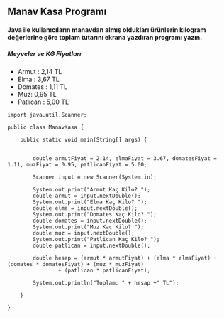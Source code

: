 ## Manav Kasa Programı
#### Java ile kullanıcıların manavdan almış oldukları ürünlerin kilogram değerlerine göre toplam tutarını ekrana yazdıran programı yazın.
##### Meyveler ve KG Fiyatları
- Armut : 2,14 TL
- Elma : 3,67 TL
- Domates : 1,11 TL
- Muz: 0,95 TL
- Patlıcan : 5,00 TL     
```
import java.util.Scanner;

public class ManavKasa {

	public static void main(String[] args) {
	

		double armutFiyat = 2.14, elmaFiyat = 3.67, domatesFiyat = 1.11, muzFiyat = 0.95, patlicanFiyat = 5.00;

		Scanner input = new Scanner(System.in);

		System.out.print("Armut Kaç Kilo? ");
		double armut = input.nextDouble();
		System.out.print("Elma Kaç Kilo? ");
		double elma = input.nextDouble();
		System.out.print("Domates Kaç Kilo? ");
		double domates = input.nextDouble();
		System.out.print("Muz Kaç Kilo? ");
		double muz = input.nextDouble();
		System.out.print("Patlican Kaç Kilo? ");
		double patlican = input.nextDouble();

		double hesap = (armut * armutFiyat) + (elma * elmaFiyat) + (domates * domatesFiyat) + (muz * muzFiyat)
				+ (patlican * patlicanFiyat);

		System.out.println("Toplam: " + hesap +" TL");

	}

}

```
